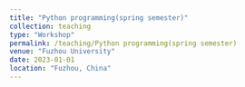 ```yaml
---
title: "Python programming(spring semester)"
collection: teaching
type: "Workshop"
permalink: /teaching/Python programming(spring semester)
venue: "Fuzhou University"
date: 2023-01-01
location: "Fuzhou, China"
---
```



